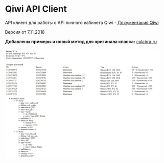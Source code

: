 # Qiwi API Client
API клиент для работы с API личного кабинета Qiwi - [Документация Qiwi](https://developer.qiwi.com/qiwiwallet/qiwicom_ru.html)<br>

Версия от 7.11.2018<br>

<b>Добавлены примеры и новый метод для оригинала класса:</b> [culabra.ru](https://culabra.ru/qiwi-api-class-php-klass-dlya-raboty-s-api-qiwi)<br><br>
![Screenshot](https://github.com/Set89/Qiwi-API-Client-PHP/raw/master/1.jpg?raw=true) 
